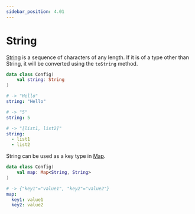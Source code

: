 ```yaml
---
sidebar_position: 4.01
---
```


# String

[String](https://kotlinlang.org/api/latest/jvm/stdlib/kotlin/-string/) is a sequence of characters of any length.
If it is of a type other than String, it will be converted using the `toString` method.

```kotlin title="Config.kt"
data class Config(
    val string: String
)
```

```yaml
# -> "Hello"
string: "Hello"

# -> "5"
string: 5

# -> "[list1, list2]"
string:
  - list1
  - list2
```

String can be used as a key type in [Map](map.md).

```kotlin title="Config.kt"
data class Config(
    val map: Map<String, String>
)
```

```yaml
# -> {"key1"="value1", "key2"="value2"}
map:
  key1: value1
  key2: value2
```
